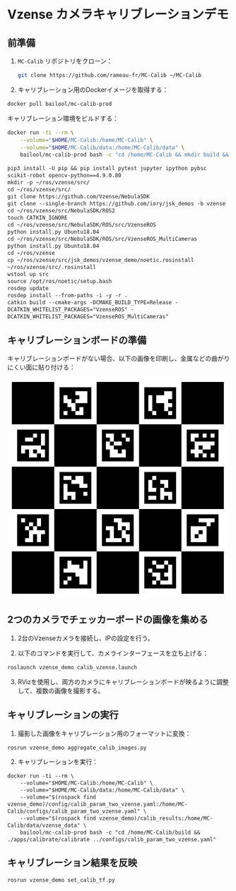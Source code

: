 # Vzense カメラキャリブレーションデモ

## 前準備

1. `MC-Calib` リポジトリをクローン：
   ```bash
   git clone https://github.com/rameau-fr/MC-Calib ~/MC-Calib
   ```

2. キャリブレーション用のDockerイメージを取得する：

```bash
docker pull bailool/mc-calib-prod
```

キャリブレーション環境をビルドする：

```bash
docker run -ti --rm \
    --volume="$HOME/MC-Calib:/home/MC-Calib" \
    --volume="$HOME/MC-Calib/data:/home/MC-Calib/data" \
    bailool/mc-calib-prod bash -c "cd /home/MC-Calib && mkdir build && cd build && cmake -DCMAKE_BUILD_TYPE=Release .. && make -j10"
```

```
pip3 install -U pip && pip install pytest jupyter ipython pybsc scikit-robot opencv-python==4.9.0.80
mkdir -p ~/ros/vzense/src/
cd ~/ros/vzense/src/
git clone https://github.com/Vzense/NebulaSDK
git clone --single-branch https://github.com/iory/jsk_demos -b vzense
cd ~/ros/vzense/src/NebulaSDK/ROS2
touch CATKIN_IGNORE
cd ~/ros/vzense/src/NebulaSDK/ROS/src/VzenseROS
python install.py Ubuntu18.04
cd ~/ros/vzense/src/NebulaSDK/ROS/src/VzenseROS_MultiCameras
python install.py Ubuntu18.04
cd ~/ros/vzense
cp ~/ros/vzense/src/jsk_demos/vzense_demo/noetic.rosinstall ~/ros/vzense/src/.rosinstall
wstool up src
source /opt/ros/noetic/setup.bash
rosdep update
rosdep install --from-paths -i -y -r .
catkin build --cmake-args -DCMAKE_BUILD_TYPE=Release -DCATKIN_WHITELIST_PACKAGES="VzenseROS" -DCATKIN_WHITELIST_PACKAGES="VzenseROS_MultiCameras"
```

## キャリブレーションボードの準備

キャリブレーションボードがない場合、以下の画像を印刷し、金属などの曲がりにくい面に貼り付ける：

![Calibration Board](./calib_board/charuco_board_000.bmp)


## 2つのカメラでチェッカーボードの画像を集める

1. 2台のVzenseカメラを接続し、IPの設定を行う。

2. 以下のコマンドを実行して、カメラインターフェースを立ち上げる：

```bash
roslaunch vzense_demo calib_vzense.launch
```

3. RVizを使用し、両方のカメラにキャリブレーションボードが映るように調整して、複数の画像を撮影する。

## キャリブレーションの実行

1. 撮影した画像をキャリブレーション用のフォーマットに変換：

```
rosrun vzense_demo aggregate_calib_images.py
```

2. キャリブレーションを実行：

```
docker run -ti --rm \
    --volume="$HOME/MC-Calib:/home/MC-Calib" \
    --volume="$HOME/MC-Calib/data:/home/MC-Calib/data" \
    --volume="$(rospack find vzense_demo)/config/calib_param_two_vzense.yaml:/home/MC-Calib/configs/calib_param_two_vzense.yaml" \
    --volume="$(rospack find vzense_demo)/calib_results:/home/MC-Calib/data/vzense_data" \
    bailool/mc-calib-prod bash -c "cd /home/MC-Calib/build && ./apps/calibrate/calibrate ../configs/calib_param_two_vzense.yaml"
```

## キャリブレーション結果を反映

```
rosrun vzense_demo set_calib_tf.py
```
